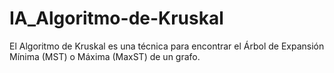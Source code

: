 # IA_Algoritmo-de-Kruskal
El Algoritmo de Kruskal es una técnica para encontrar el Árbol de Expansión Mínima (MST) o Máxima (MaxST) de un grafo.
